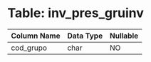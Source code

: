 # Table: inv_pres_gruinv

| Column Name | Data Type | Nullable |
|-------------|-----------|----------|
| cod_grupo | char | NO |
